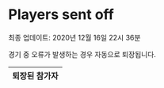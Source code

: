 # Players sent off
최종 업데이트: 2020년 12월 16일 22시 36분


경기 중 오류가 발생하는 경우 자동으로 퇴장됩니다.


| 퇴장된 참가자 |
|:---:|